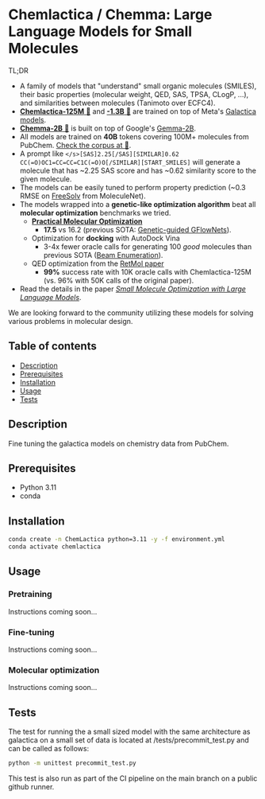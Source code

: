 # Chemlactica / Chemma: Large Language Models for Small Molecules

TL;DR
* A family of models that "understand" small organic molecules (SMILES), their basic properties (molecular weight, QED, SAS, TPSA, CLogP, ...), and similarities between molecules (Tanimoto over ECFC4).
* [**Chemlactica-125M** 🤗](https://huggingface.co/yerevann/chemlactica-125m) and [**-1.3B** 🤗](https://huggingface.co/yerevann/chemlactica-1.3b) are trained on top of Meta's [Galactica models](https://huggingface.co/facebook/galactica-1.3b).
* [**Chemma-2B** 🤗](https://huggingface.co/yerevann/chemma-2b) is built on top of Google's [Gemma-2B](https://huggingface.co/google/gemma-2b).
* All models are trained on **40B** tokens covering 100M+ molecules from PubChem. [Check the corpus at 🤗](https://huggingface.co/datasets/yerevann/PubChemForLM).
* A prompt like `</s>[SAS]2.25[/SAS][SIMILAR]0.62 CC(=O)OC1=CC=CC=C1C(=O)O[/SIMILAR][START_SMILES]` will generate a molecule that has ~2.25 SAS score and has ~0.62 similarity score to the given molecule.
* The models can be easily tuned to perform property prediction (~0.3 RMSE on [FreeSolv](https://paperswithcode.com/sota/molecular-property-prediction-on-freesolv) from MoleculeNet).
* The models wrapped into a **genetic-like optimization algorithm** beat all **molecular optimization** benchmarks we tried.
  * [**Practical Molecular Optimization**](https://arxiv.org/abs/2206.12411)
    * **17.5** vs 16.2 (previous SOTA: [Genetic-guided GFlowNets](https://arxiv.org/abs/2402.05961)).
  * Optimization for **docking** with AutoDock Vina
    * 3-4x fewer oracle calls for generating 100 _good_ molecules than previous SOTA ([Beam Enumeration](https://arxiv.org/abs/2309.13957)).
  * QED optimization from the [RetMol paper](https://arxiv.org/abs/2208.11126)
    * **99%** success rate with 10K oracle calls with Chemlactica-125M (vs. 96% with 50K calls of the original paper).
* Read the details in the paper [_Small Molecule Optimization with Large Language Models_](https://yerevann.com/papers/small-molecule-optimization-with-large-language-models.pdf).

We are looking forward to the community utilizing these models for solving various problems in molecular design.

## Table of contents
- [Description](#Description)
- [Prerequisites](#Prerequisites)
- [Installation](#Installation)
- [Usage](#Usage)
- [Tests](#Tests)

## Description
Fine tuning the galactica models on chemistry data from PubChem.
## Prerequisites
- Python 3.11
- conda
## Installation
```bash
conda create -n ChemLactica python=3.11 -y -f environment.yml
conda activate chemlactica
```

## Usage
### Pretraining
Instructions coming soon...

### Fine-tuning
Instructions coming soon...

### Molecular optimization
Instructions coming soon...

## Tests
The test for running the a small sized model with the same
architecture as galactica on a small set of data is located at /tests/precommit_test.py and can be called as follows:
``` bash
python -m unittest precommit_test.py
```
This test is also run as part of the CI pipeline on the main branch on a public github runner.

